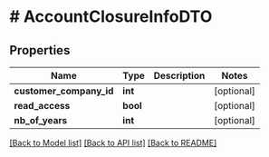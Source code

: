 # # AccountClosureInfoDTO

## Properties

Name | Type | Description | Notes
------------ | ------------- | ------------- | -------------
**customer_company_id** | **int** |  | [optional]
**read_access** | **bool** |  | [optional]
**nb_of_years** | **int** |  | [optional]

[[Back to Model list]](../../README.md#models) [[Back to API list]](../../README.md#endpoints) [[Back to README]](../../README.md)
